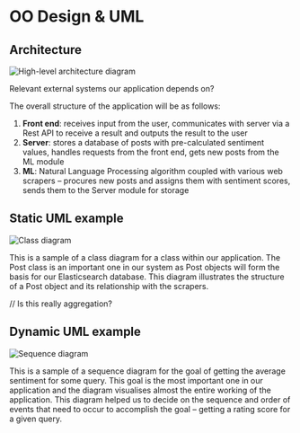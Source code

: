 # OO Design & UML
## Architecture
![High-level architecture diagram](/includes/high-level.png)

Relevant external systems our application depends on?

The overall structure of the application will be as follows:
1. **Front end**: receives input from the user, communicates with server via a Rest API to receive a result and outputs the result to the user
1. **Server**: stores a database of posts with pre-calculated sentiment values, handles requests from the front end, gets new posts from the ML module
1. **ML**: Natural Language Processing algorithm coupled with various web scrapers – procures new posts and assigns them with sentiment scores, sends them to the Server module for storage

## Static UML example
![Class diagram](/includes/class-diagram.png)

This is a sample of a class diagram for a class within our application. The Post class is an important one in our system as Post objects will form the basis for our Elasticsearch database. This diagram illustrates the structure of a Post object and its relationship with the scrapers.

// Is this really aggregation?

## Dynamic UML example
![Sequence diagram](/includes/sequence-diagram.png)

This is a sample of a sequence diagram for the goal of getting the average sentiment for some query. This goal is the most important one in our application and the diagram visualises almost the entire working of the application. This diagram helped us to decide on the sequence and order of events that need to occur to accomplish the goal – getting a rating score for a given query.
